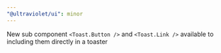 ```yaml
---
"@ultraviolet/ui": minor
---
```


New sub component `<Toast.Button />` and `<Toast.Link />` available to including them directly in a toaster
